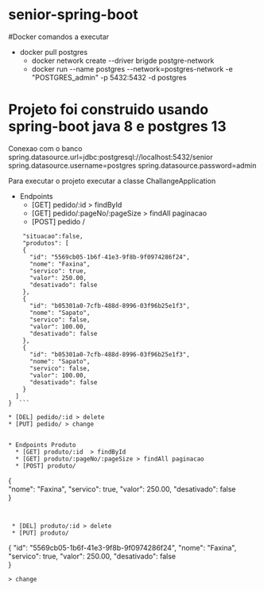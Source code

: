 # senior-spring-boot
#Docker
comandos a executar 
* docker pull postgres
  * docker network create --driver brigde postgre-network
  * docker run --name postgres --network=postgres-network -e "POSTGRES_admin" -p 5432:5432 -d postgres
  

# Projeto foi construido usando spring-boot java 8 e postgres 13
Conexao com o banco
spring.datasource.url=jdbc:postgresql://localhost:5432/senior
spring.datasource.username=postgres
spring.datasource.password=admin

Para executar o projeto executar a classe ChallangeApplication


* Endpoints
  * [GET] pedido/:id  > findById
  * [GET] pedido/:pageNo/:pageSize > findAll paginacao
  * [POST] pedido /

``` {
	"situacao":false,
	"produtos": [
    {
      "id": "5569cb05-1b6f-41e3-9f8b-9f0974286f24",
      "nome": "Faxina",
      "servico": true,
      "valor": 250.00,
      "desativado": false  
    },
    {
      "id": "b05301a0-7cfb-488d-8996-03f96b25e1f3",
      "nome": "Sapato",
      "servico": false,
      "valor": 100.00,
      "desativado": false
    },
    {
      "id": "b05301a0-7cfb-488d-8996-03f96b25e1f3",
      "nome": "Sapato",
      "servico": false,
      "valor": 100.00,
      "desativado": false
    }
  ]
}  ```

* [DEL] pedido/:id > delete
* [PUT] pedido/ > change


* Endpoints Produto
  * [GET] produto/:id  > findById
  * [GET] produto/:pageNo/:pageSize > findAll paginacao
  * [POST] produto/

```
{    
    "nome": "Faxina",
    "servico": true,
    "valor": 250.00,
    "desativado": false  
}
```
  

 * [DEL] produto/:id > delete
 * [PUT] produto/

```
{
    "id": "5569cb05-1b6f-41e3-9f8b-9f0974286f24",
    "nome": "Faxina",
    "servico": true,
    "valor": 250.00,
    "desativado": false  
}
```
> change

